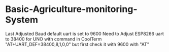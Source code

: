# Basic-Agriculture-monitoring-System
Last Adjusted Baud default uart is set to 9600
Need to Adjust ESP8266 uart to 38400 for UNO with command in CoolTerm "AT+UART_DEF=38400,8,1,0,0"
but first check it with 9600 with "AT"

